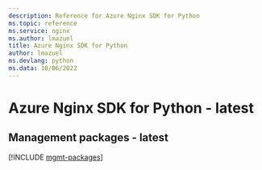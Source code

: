 ```yaml
---
description: Reference for Azure Nginx SDK for Python
ms.topic: reference
ms.service: nginx
ms.author: lmazuel
title: Azure Nginx SDK for Python
author: lmazuel
ms.devlang: python
ms.data: 10/06/2022
---
```

# Azure Nginx SDK for Python - latest

## Management packages - latest
[!INCLUDE [mgmt-packages](nginx-mgmt-index.md)]